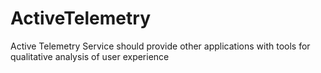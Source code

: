 # ActiveTelemetry
Active Telemetry Service should provide other applications with tools for qualitative analysis of user experience

